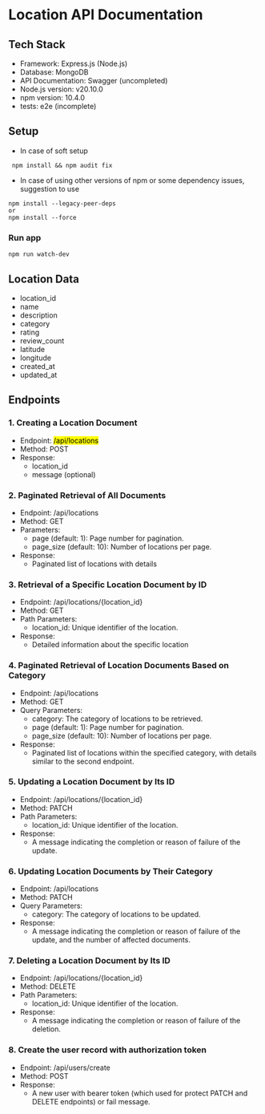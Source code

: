 # Location API Documentation

## Tech Stack
- Framework: Express.js (Node.js)
- Database: MongoDB
- API Documentation: Swagger (uncompleted)
- Node.js version:  v20.10.0
- npm version: 10.4.0
- tests: e2e (incomplete)

## Setup
- In case of soft setup
```
 npm install && npm audit fix
```
- In case of using other versions of npm or some dependency issues, suggestion to use
```
npm install --legacy-peer-deps
or
npm install --force
```
### Run app
```
npm run watch-dev
```

## Location Data
- location_id
- name
- description
- category
- rating
- review_count
- latitude
- longitude
- created_at
- updated_at

## Endpoints

### 1. Creating a Location Document
- Endpoint: <mark style="background-color: #FFFF00">/api/locations</mark>
- Method: POST
- Response:
  - location_id
  - message (optional)

### 2. Paginated Retrieval of All Documents
- Endpoint: /api/locations
- Method: GET
- Parameters:
  - page (default: 1): Page number for pagination.
  - page_size (default: 10): Number of locations per page.
- Response:
  - Paginated list of locations with details

### 3. Retrieval of a Specific Location Document by ID
- Endpoint: /api/locations/{location_id}
- Method: GET
- Path Parameters:
  - location_id: Unique identifier of the location.
- Response:
  - Detailed information about the specific location

### 4. Paginated Retrieval of Location Documents Based on Category
- Endpoint: /api/locations
- Method: GET
- Query Parameters:
  - category: The category of locations to be retrieved.
  - page (default: 1): Page number for pagination.
  - page_size (default: 10): Number of locations per page.
- Response:
  - Paginated list of locations within the specified category, with details similar to the second endpoint.

### 5. Updating a Location Document by Its ID
- Endpoint: /api/locations/{location_id}
- Method: PATCH
- Path Parameters:
  - location_id: Unique identifier of the location.
- Response:
  - A message indicating the completion or reason of failure of the update.

### 6. Updating Location Documents by Their Category
- Endpoint: /api/locations
- Method: PATCH
- Query Parameters:
  - category: The category of locations to be updated.
- Response:
  - A message indicating the completion or reason of failure of the update, and the number of affected documents.

### 7. Deleting a Location Document by Its ID
- Endpoint: /api/locations/{location_id}
- Method: DELETE
- Path Parameters:
  - location_id: Unique identifier of the location.
- Response:
  - A message indicating the completion or reason of failure of the deletion.
  
### 8. Create the user record with authorization token
- Endpoint: /api/users/create
- Method: POST
- Response:
  - A new user with bearer token (which used for protect PATCH and DELETE endpoints) or fail message.